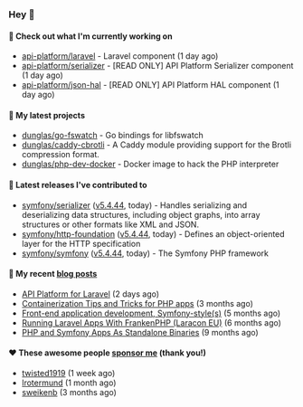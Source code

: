 ### Hey 👋

#### 👷 Check out what I'm currently working on

- [api-platform/laravel](https://github.com/api-platform/laravel) - Laravel component (1 day ago)
- [api-platform/serializer](https://github.com/api-platform/serializer) - [READ ONLY] API Platform Serializer component (1 day ago)
- [api-platform/json-hal](https://github.com/api-platform/json-hal) - [READ ONLY] API Platform HAL component (1 day ago)

#### 🌱 My latest projects

- [dunglas/go-fswatch](https://github.com/dunglas/go-fswatch) - Go bindings for libfswatch
- [dunglas/caddy-cbrotli](https://github.com/dunglas/caddy-cbrotli) - A Caddy module providing support for the Brotli compression format.
- [dunglas/php-dev-docker](https://github.com/dunglas/php-dev-docker) - Docker image to hack the PHP interpreter

#### 🔭 Latest releases I've contributed to

- [symfony/serializer](https://github.com/symfony/serializer) ([v5.4.44](https://github.com/symfony/serializer/releases/tag/v5.4.44), today) - Handles serializing and deserializing data structures, including object graphs, into array structures or other formats like XML and JSON.
- [symfony/http-foundation](https://github.com/symfony/http-foundation) ([v5.4.44](https://github.com/symfony/http-foundation/releases/tag/v5.4.44), today) - Defines an object-oriented layer for the HTTP specification
- [symfony/symfony](https://github.com/symfony/symfony) ([v5.4.44](https://github.com/symfony/symfony/releases/tag/v5.4.44), today) - The Symfony PHP framework

#### 📜 My recent [blog posts](https://dunglas.fr)

- [API Platform for Laravel](https://dunglas.dev/2024/09/api-platform-for-laravel/) (2 days ago)
- [Containerization Tips and Tricks for PHP apps](https://dunglas.dev/2024/05/containerization-tips-and-tricks-for-php-apps/) (3 months ago)
- [Front-end application development, Symfony-style(s)](https://dunglas.dev/2024/04/front-end-application-development-symfony-styles/) (5 months ago)
- [Running Laravel Apps With FrankenPHP (Laracon EU)](https://dunglas.dev/2024/02/running-laravel-apps-with-frankenphp-laracon-eu/) (6 months ago)
- [PHP and Symfony Apps As Standalone Binaries](https://dunglas.dev/2023/12/php-and-symfony-apps-as-standalone-binaries/) (9 months ago)

#### ❤️ These awesome people [sponsor me](https://github.com/sponsors/dunglas) (thank you!)

- [twisted1919](https://github.com/twisted1919) (1 week ago)
- [lrotermund](https://github.com/lrotermund) (1 month ago)
- [sweikenb](https://github.com/sweikenb) (3 months ago)
